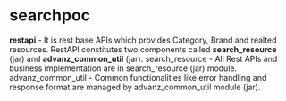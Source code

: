 # searchpoc
**restapi** - It is rest base APIs which provides Category, Brand and realted resources. RestAPI constitutes two components called **search_resource** (jar) and **advanz_common_util** (jar).
search_resource - All Rest APIs and business implementation are in search_resource (jar) module.
advanz_common_util - Common functionalities like error handling and response format are managed by advanz_common_util module (jar).
